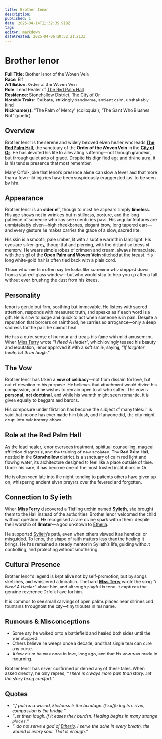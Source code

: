 ```yaml
---
title: Brother Ienor
description: 
published: 1
date: 2025-04-14T21:32:39.918Z
tags: 
editor: markdown
dateCreated: 2025-04-06T20:52:21.213Z
---
```


# Brother Ienor

**Full Title:** Brother Ienor of the Woven Vein  
**Race:** Elf  
**Affiliation:** Order of the Woven Vein  
**Role:** Lead Healer of [The Red Palm Hall](/location/settlement/city/city-of-or/shop/the-red-palm-hall.md)  
**Residence:** Stonehollow District, The [City of Or](/location/settlement/city/city-of-or.md)  
**Notable Traits:** Celibate, strikingly handsome, ancient calm, unshakably kind  
**Nickname(s):** "The Palm of Mercy" (colloquial), "The Saint Who Blushes Not" (poetic)

## Overview

Brother Ienor is the serene and widely beloved elven healer who leads **[The Red Palm Hall](/location/settlement/city/city-of-or/shop/the-red-palm-hall.md)**, the sanctuary of the **Order of the Woven Vein** in the **[City of Or](/location/settlement/city/city-of-or.md)**. He has devoted his life to alleviating suffering—not through grandeur, but through quiet acts of grace. Despite his dignified age and divine aura, it is his tender presence that most remember. 

Many Orfolk joke that Ienor’s presence alone can slow a fever and that more than a few mild injuries have been suspiciously exaggerated just to be seen by him.

## Appearance

Brother Ienor is an **older elf**, though to most he appears simply **timeless**. His age shows not in wrinkles but in stillness, posture, and the long patience of someone who has seen centuries pass. His angular features are unmistakably elven—high cheekbones, elegant brow, long tapered ears—and every gesture he makes carries the grace of a slow, sacred rite.

His skin is a smooth, pale umber, lit with a subtle warmth in lamplight. His eyes are silver-grey, thoughtful and piercing, with the distant softness of memory. He wears simple robes of crimson and cream, always immaculate, with the sigil of the **Open Palm and Woven Vein** stitched at the breast. His long white-gold hair is often tied back with a plain cord.

Those who see him often say he looks like someone who stepped down from a stained-glass window—but who would stop to help you up after a fall without even brushing the dust from his knees.

## Personality

Ienor is gentle but firm, soothing but immovable. He listens with sacred attention, responds with measured truth, and speaks as if each word is a gift. He is slow to judge and quick to act when someone is in pain. Despite a reputation that borders on sainthood, he carries no arrogance—only a deep sadness for the pain he cannot heal.

He has a quiet sense of humour and treats his fame with mild amusement. When [Miss Terry](/being/character/miss-terry.md) wrote *"I Need A Healer"*, which lovingly teased his beauty and reputation, Ienor approved it with a soft smile, saying, *"If laughter heals, let them laugh."*

## The Vow

Brother Ienor has taken a **vow of celibacy**—not from disdain for love, but out of devotion to his purpose. He believes that attachment would divide his compassion, and he wishes to remain open to all who suffer. The vow is **personal, not doctrinal**, and while his warmth might seem romantic, it is given equally to beggars and barons.

His composure under flirtation has become the subject of many tales: it is said that no one has ever made him blush, and if anyone did, the city might erupt into celebratory chaos.

## Role at the Red Palm Hall

As the lead healer, Ienor oversees treatment, spiritual counselling, magical affliction diagnosis, and the training of new acolytes. The **Red Palm Hall**, nestled in the **Stonehollow** district, is a sanctuary of calm red light and flowing water, its architecture designed to feel like a place outside of time. Under his care, it has become one of the most trusted institutions in Or.

He is often seen late into the night, tending to patients others have given up on, whispering ancient elven prayers over the fevered and forgotten.

## Connection to Sylieth

When **[Miss Terry](/being/character/miss-terry.md)** discovered a Tiefling urchin named **[Sylieth](/being/character/sylieth.md)**, she brought them to the Hall instead of the authorities. Brother Ienor welcomed the child without question. He recognised a rare divine spark within them, despite their worship of **Ilmater**—a god unknown to [Etheria](/etheria.md).

He supported [Sylieth](/being/character/sylieth.md)’s path, even when others viewed it as heretical or misguided. To Ienor, the shape of faith matters less than the healing it brings. He has remained a steady mentor in Sylieth’s life, guiding without controlling, and protecting without smothering.

## Cultural Presence

Brother Ienor’s legend is kept alive not by self-promotion, but by songs, sketches, and whispered admiration. The bard **[Miss Terry](/being/character/miss-terry.md)** wrote the song *“I Need A Healer”* about him, and although playful in tone, it captures the genuine reverence Orfolk have for him.

It is common to see small carvings of open palms placed near shrines and fountains throughout the city—tiny tributes in his name.

## Rumours & Misconceptions

- Some say he walked onto a battlefield and healed both sides until the war stopped.
- Others believe he weeps once a decade, and that single tear can cure any curse.
- A few claim he was once in love, long ago, and that his vow was made in mourning.

Brother Ienor has never confirmed or denied any of these tales. When asked directly, he only replies, *“There is always more pain than story. Let the story bring comfort.”*

## Quotes

- *“If pain is a wound, kindness is the bandage. If suffering is a river, compassion is the bridge.”*
- *“Let them laugh, if it eases their burden. Healing begins in many strange places.”*
- *“I do not serve a god of [Etheria](/etheria.md). I serve the ache in every breath, the wound in every soul. That is enough.”*
